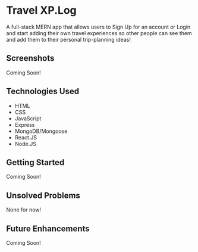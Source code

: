 # Travel XP.Log

A full-stack MERN app that allows users to Sign Up for an account or Login and start adding their own travel experiences so other people can see them and add them to their personal trip-planning ideas! 

## Screenshots

Coming Soon!

## Technologies Used
- HTML
- CSS
- JavaScript
- Express
- MongoDB/Mongoose
- React.JS
- Node.JS

## Getting Started

Coming Soon!

## Unsolved Problems

None for now!

## Future Enhancements

Coming Soon!